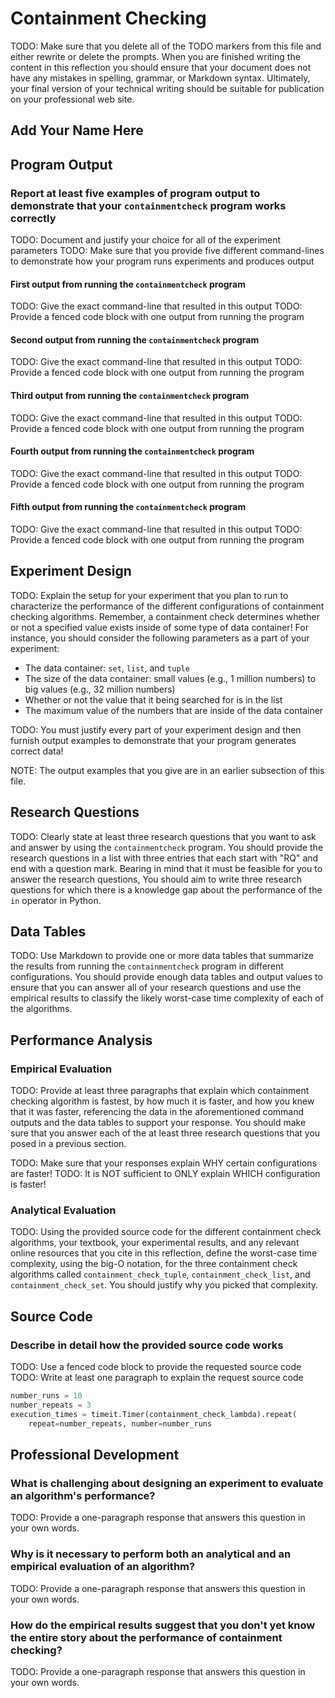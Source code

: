 # Containment Checking

TODO: Make sure that you delete all of the TODO markers from this file and
either rewrite or delete the prompts. When you are finished writing the content
in this reflection you should ensure that your document does not have any
mistakes in spelling, grammar, or Markdown syntax. Ultimately, your final
version of your technical writing should be suitable for publication on your
professional web site.

## Add Your Name Here

## Program Output

### Report at least five examples of program output to demonstrate that your `containmentcheck` program works correctly

TODO: Document and justify your choice for all of the experiment parameters
TODO: Make sure that you provide five different command-lines to demonstrate
how your program runs experiments and produces output

#### First output from running the `containmentcheck` program

TODO: Give the exact command-line that resulted in this output
TODO: Provide a fenced code block with one output from running the program

#### Second output from running the `containmentcheck` program

TODO: Give the exact command-line that resulted in this output
TODO: Provide a fenced code block with one output from running the program

#### Third output from running the `containmentcheck` program

TODO: Give the exact command-line that resulted in this output
TODO: Provide a fenced code block with one output from running the program

#### Fourth output from running the `containmentcheck` program

TODO: Give the exact command-line that resulted in this output
TODO: Provide a fenced code block with one output from running the program

#### Fifth output from running the `containmentcheck` program

TODO: Give the exact command-line that resulted in this output
TODO: Provide a fenced code block with one output from running the program

## Experiment Design

TODO: Explain the setup for your experiment that you plan to run to
characterize the performance of the different configurations of containment
checking algorithms. Remember, a containment check determines whether or not a
specified value exists inside of some type of data container! For instance, you
should consider the following parameters as a part of your experiment:

- The data container: `set`, `list`, and `tuple`
- The size of the data container: small values (e.g., 1 million numbers) to big
  values (e.g., 32 million numbers)
- Whether or not the value that it being searched for is in the list
- The maximum value of the numbers that are inside of the data container

TODO: You must justify every part of your experiment design and then furnish
output examples to demonstrate that your program generates correct data!

NOTE: The output examples that you give are in an earlier subsection of this file.

## Research Questions

TODO: Clearly state at least three research questions that you want to ask and
answer by using the `containmentcheck` program. You should provide the research
questions in a list with three entries that each start with "RQ" and end with a
question mark. Bearing in mind that it must be feasible for you to answer the
research questions, You should aim to write three research questions for which
there is a knowledge gap about the performance of the `in` operator in Python.

## Data Tables

TODO: Use Markdown to provide one or more data tables that summarize the results
from running the `containmentcheck` program in different configurations. You
should provide enough data tables and output values to ensure that you can
answer all of your research questions and use the empirical results to classify
the likely worst-case time complexity of each of the algorithms.

## Performance Analysis

### Empirical Evaluation

TODO: Provide at least three paragraphs that explain which containment checking
algorithm is fastest, by how much it is faster, and how you knew that it was
faster, referencing the data in the aforementioned command outputs and the data
tables to support your response. You should make sure that you answer each of
the at least three research questions that you posed in a previous section.

TODO: Make sure that your responses explain WHY certain configurations are faster!
TODO: It is NOT sufficient to ONLY explain WHICH configuration is faster!

### Analytical Evaluation

TODO: Using the provided source code for the different containment check
algorithms, your textbook, your experimental results, and any relevant online
resources that you cite in this reflection, define the worst-case time
complexity, using the big-O notation, for the three containment check
algorithms called `containment_check_tuple`, `containment_check_list`, and
`containment_check_set`. You should justify why you picked that complexity.


## Source Code

### Describe in detail how the provided source code works

TODO: Use a fenced code block to provide the requested source code
TODO: Write at least one paragraph to explain the request source code

```python
number_runs = 10
number_repeats = 3
execution_times = timeit.Timer(containment_check_lambda).repeat(
    repeat=number_repeats, number=number_runs
```

## Professional Development

### What is challenging about designing an experiment to evaluate an algorithm's performance?

TODO: Provide a one-paragraph response that answers this question in your own words.

### Why is it necessary to perform both an analytical and an empirical evaluation of an algorithm?

TODO: Provide a one-paragraph response that answers this question in your own words.

### How do the empirical results suggest that you don't yet know the entire story about the performance of containment checking?

TODO: Provide a one-paragraph response that answers this question in your own words.
